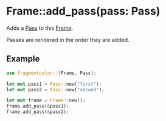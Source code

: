# Frame::add_pass(pass: Pass)

Adds a [Pass](https://fragmentcolor.org/api/core/pass) to this [Frame](https://fragmentcolor.org/api/core/frame).

Passes are rendered in the order they are added.

## Example

```rust
use fragmentcolor::{Frame, Pass};

let mut pass1 = Pass::new("first");
let mut pass2 = Pass::new("second");

let mut frame = Frame::new();
frame.add_pass(&pass1);
frame.add_pass(&pass2);
```
